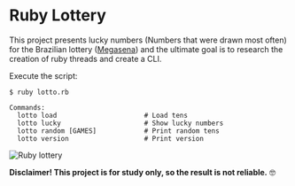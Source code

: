 # Ruby Lottery

This project presents lucky numbers (Numbers that were drawn most often) for the Brazilian lottery ([Megasena](http://loterias.caixa.gov.br/wps/portal/loterias/landing/megasena)) and the ultimate goal is to research the creation of ruby threads and create a CLI.

Execute the script:

`$ ruby lotto.rb`

```
Commands:
  lotto load                      # Load tens
  lotto lucky                     # Show lucky numbers
  lotto random [GAMES]            # Print random tens
  lotto version                   # Print version

```

![Ruby lottery](https://i.imgur.com/Fz2oTrv.gif)

**Disclaimer! This project is for study only, so the result is not reliable.** :nerd_face:

